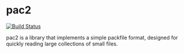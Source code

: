 pac2
====

[![Build Status](https://travis-ci.com/Antigroup/pac2.svg?branch=develop)](https://travis-ci.com/github/Antigroup/pac2)

pac2 is a library that implements a simple packfile format, designed for quickly reading large collections of small files.